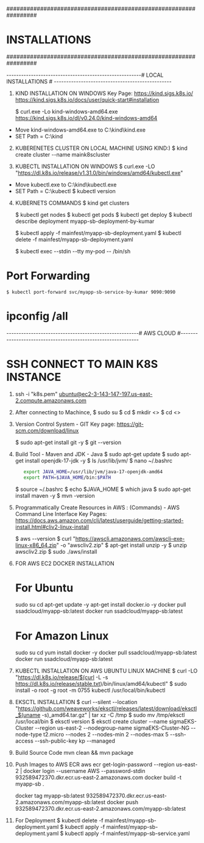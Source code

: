 #################################################################
# INSTALLATIONS
#################################################################

-------------------------------------------------------# LOCAL INSTALLATIONS # ------------------------------------------------

1. KIND INSTALLATION ON WINDOWS
Key Page: https://kind.sigs.k8s.io/
          https://kind.sigs.k8s.io/docs/user/quick-start#installation


    $ curl.exe -Lo kind-windows-amd64.exe https://kind.sigs.k8s.io/dl/v0.24.0/kind-windows-amd64

- Move kind-windows-amd64.exe to C:\kind\kind.exe
- SET Path = C:\kind

2. KUBERENETES CLUSTER ON LOCAL MACHINE USING KIND:)
    $ kind create cluster --name maink8scluster 

3. KUBECTL INSTALLATION ON WINDOWS
    $ curl.exe -LO "https://dl.k8s.io/release/v1.31.0/bin/windows/amd64/kubectl.exe"

- Move kubectl.exe to C:\kind\kubectl.exe
- SET Path = C:\kubectl
    $ kubectl version

4. KUBERNETS COMMANDS
    $ kind get clusters

    $ kubectl get nodes
    $ kubectl get pods
    $ kubectl get deploy
    $ kubectl describe deployment myapp-sb-deployment-by-kumar

    $ kubectl apply -f mainfest/myapp-sb-deployment.yaml
    $ kubectl delete -f mainfest/myapp-sb-deployment.yaml

    $ kubectl exec --stdin --tty my-pod -- /bin/sh

# Port Forwarding
    $ kubectl port-forward svc/myapp-sb-service-by-kumar 9090:9090

# ipconfig /all


------------------------------------------------------# AWS CLOUD #-------------------------------------------------------------
# SSH CONNECT TO MAIN K8S INSTANCE
1. ssh -i "k8s.pem" ubuntu@ec2-3-143-147-197.us-east-2.compute.amazonaws.com

2. After connecting to Machince,
   $ sudo su
   $ cd
   $ mkdir <<name>>
   $ cd <<name>>

3. Version Control System - GIT
    Key page: https://git-scm.com/download/linux

    $ sudo apt-get install git -y
    $ git --version

4. Build Tool - Maven and JDK - Java
   $ sudo apt-get update
   $ sudo apt-get install openjdk-17-jdk -y
   $ ls /usr/lib/jvm/
   $ nano ~/.bashrc
   ```bash
      export JAVA_HOME=/usr/lib/jvm/java-17-openjdk-amd64
      export PATH=$JAVA_HOME/bin:$PATH
   ```
   $ source ~/.bashrc
   $ echo $JAVA_HOME
   $ which java
   $ sudo apt-get install maven -y
   $ mvn -version

5. Programmatically Create Resources in AWS : (Commands) - AWS Command Line Interface
   Key Pages: https://docs.aws.amazon.com/cli/latest/userguide/getting-started-install.html#cliv2-linux-install

   $ aws --version
   $ curl "https://awscli.amazonaws.com/awscli-exe-linux-x86_64.zip" -o "awscliv2.zip"
   $ apt-get install unzip -y
   $ unzip awscliv2.zip
   $ sudo ./aws/install

6. FOR AWS EC2 DOCKER INSTALLATION
    # For Ubuntu
    sudo su
    cd
    apt-get update -y
    apt-get install docker.io -y
    docker pull ssadcloud/myapp-sb:latest
    docker run ssadcloud/myapp-sb:latest

    # For Amazon Linux
    sudo su
    cd
    yum install docker -y
    docker pull ssadcloud/myapp-sb:latest
    docker run ssadcloud/myapp-sb:latest

7. KUBECTL INSTALLATION ON AWS UBUNTU LINUX MACHINE
    $ curl -LO "https://dl.k8s.io/release/$(curl -L -s https://dl.k8s.io/release/stable.txt)/bin/linux/amd64/kubectl"
    $ sudo install -o root -g root -m 0755 kubectl /usr/local/bin/kubectl

8. EKSCTL INSTALLATION
   $ curl --silent --location "https://github.com/weaveworks/eksctl/releases/latest/download/eksctl_$(uname -s)_amd64.tar.gz" | tar xz -C /tmp
   $ sudo mv /tmp/eksctl /usr/local/bin
   $ eksctl version
   $ eksctl create cluster --name sigmaEKS-Cluster --region us-east-2 --nodegroup-name sigmaEKS-Cluster-NG --node-type t2.micro --nodes 2 --nodes-min 2 --nodes-max 5 --ssh-access --ssh-public-key kp --managed

9. Build Source Code
   mvn clean && mvn package

10. Push Images to AWS ECR
    aws ecr get-login-password --region us-east-2 | docker login --username AWS --password-stdin 932589472370.dkr.ecr.us-east-2.amazonaws.com
    docker build -t myapp-sb .

    docker tag myapp-sb:latest 932589472370.dkr.ecr.us-east-2.amazonaws.com/myapp-sb:latest
    docker push 932589472370.dkr.ecr.us-east-2.amazonaws.com/myapp-sb:latest

11. For Deployment 
    $ kubectl delete -f mainfest/myapp-sb-deployment.yaml
    $ kubectl apply -f mainfest/myapp-sb-deployment.yaml
    $ kubectl apply -f mainfest/myapp-sb-service.yaml
